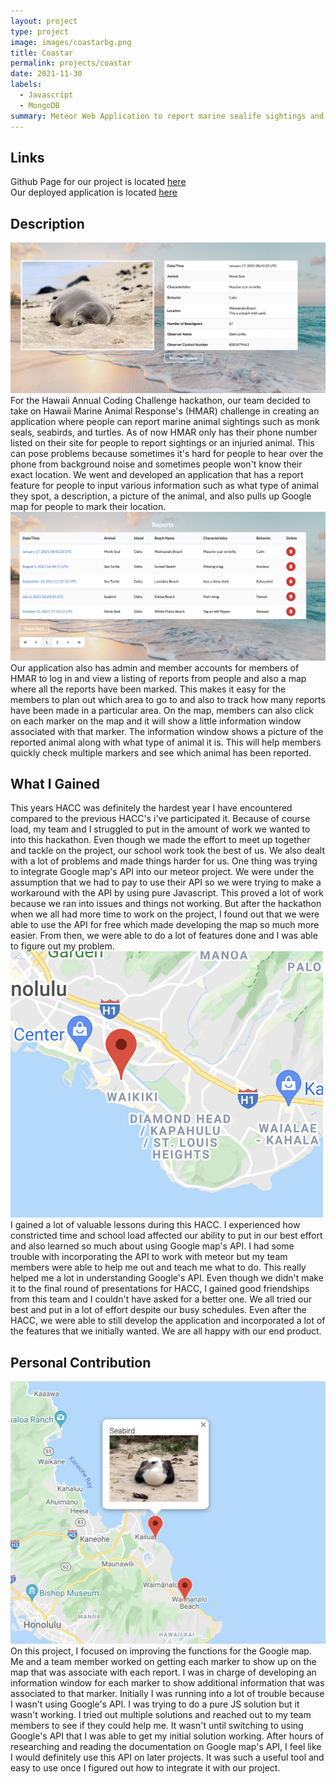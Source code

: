 ```yaml
---
layout: project
type: project
image: images/coastarbg.png
title: Coastar
permalink: projects/coastar
date: 2021-11-30
labels:
  - Javascript
  - MongoDB
summary: Meteor Web Application to report marine sealife sightings and injuries in Hawaii
---
```


## Links 

Github Page for our project is located [here](https://github.com/HACC2021/Big-Brain-Coders) <br />
Our deployed application is located [here](https://coastar491.meteorapp.com/#/)

## Description
<img class="ui medium right floated rounded image" src="/images/reportseal.png">
For the Hawaii Annual Coding Challenge hackathon, our team decided to take on Hawaii Marine Animal Response's (HMAR) challenge in creating an application where people can report marine animal sightings such as monk seals, seabirds, and turtles. As of now HMAR only has their phone number listed on their site for people to report sightings or an injuried animal. This can pose problems because sometimes it's hard for people to hear over the phone from background noise and sometimes people won't know their exact location. We went and developed an application that has a report feature for people to input various information such as what type of animal they spot, a description, a picture of the animal, and also pulls up Google map for people to mark their location.   
<img class="ui medium left floated rounded image" src="/images/listreports.png">
Our application also has admin and member accounts for members of HMAR to log in and view a listing of reports from people and also a map where all the reports have been marked. This makes it easy for the members to plan out which area to go to and also to track how many reports have been made in a particular area. On the map, members can also click on each marker on the map and it will show a little information window associated with that marker. The information window shows a picture of the reported animal along with what type of animal it is. This will help members quickly check multiple markers and see which animal has been reported. 

## What I Gained
This years HACC was definitely the hardest year I have encountered compared to the previous HACC's i've participated it. Because of course load, my team and I struggled to put in the amount of work we wanted to into this hackathon. Even though we made the effort to meet up together and tackle on the project, our school work took the best of us. We also dealt with a lot of problems and made things harder for us. One thing was trying to integrate Google map's API into our meteor project. We were under the assumption that we had to pay to use their API so we were trying to make a workaround with the API by using pure Javascript. This proved a lot of work because we ran into issues and things not working. But after the hackathon when we all had more time to work on the project, I found out that we were able to use the API for free which made developing the map so much more easier. From then, we were able to do a lot of features done and I was able to figure out my problem.
<img class="ui medium right floated rounded image" src="/images/marker.png"> I gained a lot of valuable lessons during this HACC. I experienced how constricted time and school load affected our ability to put in our best effort and also learned so much about using Google map's API. I had some trouble with incorporating the API to work with meteor but my team members were able to help me out and teach me what to do. This really helped me a lot in understanding Google's API. Even though we didn't make it to the final round of presentations for HACC, I gained good friendships from this team and I couldn't have asked for a better one. We all tried our best and put in a lot of effort despite our busy schedules. Even after the HACC, we were able to still develop the application and incorporated a lot of the features that we initially wanted. We are all happy with our end product.

## Personal Contribution
<img class="ui medium left floated rounded image" src="/images/markerinfo.png">
On this project, I focused on improving the functions for the Google map. Me and a team member worked on getting each marker to show up on the map that was associate with each report. I was in charge of developing an information window for each marker to show additional information that was associated to that marker. Initially I was running into a lot of trouble because I wasn't using Google's API. I was trying to do a pure JS solution but it wasn't working. I tried out multiple solutions and reached out to my team members to see if they could help me. It wasn't until switching to using Google's API that I was able to get my initial solution working. After hours of researching and reading the documentation on Google map's API, I feel like I would definitely use this API on later projects. It was such a useful tool and easy to use once I figured out how to integrate it with our project. 
